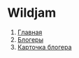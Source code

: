 # Wildjam

1. [Главная](https://atellmer.github.io/wildjam/main.html)
2. [Блогеры](https://atellmer.github.io/wildjam/blogers.html)
3. [Карточка блогера](https://atellmer.github.io/wildjam/bloger-detail.html)